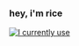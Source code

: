 ### hey, i'm rice
[![I currently use](https://skillicons.dev/icons?i=nodejs,cpp,python,ps,ae,vscode,github)](https://skillicons.dev)
